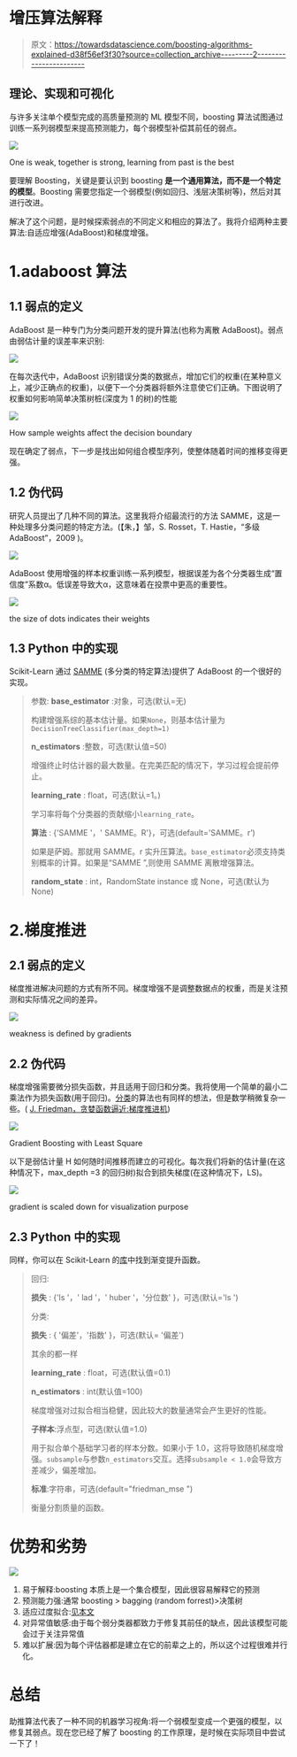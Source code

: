 # 增压算法解释

> 原文：<https://towardsdatascience.com/boosting-algorithms-explained-d38f56ef3f30?source=collection_archive---------2----------------------->

## 理论、实现和可视化

与许多关注单个模型完成的高质量预测的 ML 模型不同，boosting 算法试图通过训练一系列弱模型来提高预测能力，每个弱模型补偿其前任的弱点。

![](img/b92b49cfabefcc409a8756d8df18c1ea.png)

One is weak, together is strong, learning from past is the best

要理解 Boosting，关键是要认识到 boosting **是一个通用算法，而不是一个特定的模型**。Boosting 需要您指定一个弱模型(例如回归、浅层决策树等)，然后对其进行改进。

解决了这个问题，是时候探索弱点的不同定义和相应的算法了。我将介绍两种主要算法:自适应增强(AdaBoost)和梯度增强。

# 1.adaboost 算法

## 1.1 弱点的定义

AdaBoost 是一种专门为分类问题开发的提升算法(也称为离散 AdaBoost)。弱点由弱估计量的误差率来识别:

![](img/9dcdb764fb06a98880d7b755f5af28ef.png)

在每次迭代中，AdaBoost 识别错误分类的数据点，增加它们的权重(在某种意义上，减少正确点的权重)，以便下一个分类器将额外注意使它们正确。下图说明了权重如何影响简单决策树桩(深度为 1 的树)的性能

![](img/a0fdf24731260c88fe53f2054e0d5d7a.png)

How sample weights affect the decision boundary

现在确定了弱点，下一步是找出如何组合模型序列，使整体随着时间的推移变得更强。

## 1.2 伪代码

研究人员提出了几种不同的算法。这里我将介绍最流行的方法 SAMME，这是一种处理多分类问题的特定方法。(【朱，】邹，S. Rosset，T. Hastie，“多级 AdaBoost”，2009 )。

![](img/babdc3cb7ffa643cc3e1e614b93b305d.png)

AdaBoost 使用增强的样本权重训练一系列模型，根据误差为各个分类器生成“置信度”系数α。低误差导致大α，这意味着在投票中更高的重要性。

![](img/67948bbe7482d520a22ebfac65cee64d.png)

the size of dots indicates their weights

## 1.3 Python 中的实现

Scikit-Learn 通过 [SAMME](https://web.stanford.edu/~hastie/Papers/samme.pdf) (多分类的特定算法)提供了 AdaBoost 的一个很好的实现。

> 参数: **base_estimator** :对象，可选(默认=无)
> 
> 构建增强系综的基本估计量。如果`None`，则基本估计量为`DecisionTreeClassifier(max_depth=1)`
> 
> **n_estimators** :整数，可选(默认值=50)
> 
> 增强终止时估计器的最大数量。在完美匹配的情况下，学习过程会提前停止。
> 
> **learning_rate** : float，可选(默认=1。)
> 
> 学习率将每个分类器的贡献缩小`learning_rate`。
> 
> **算法** : {'SAMME '，' SAMME。R'}，可选(default='SAMME。r’)
> 
> 如果是萨姆。那就用 SAMME。r 实升压算法。`base_estimator`必须支持类别概率的计算。如果是“SAMME ”,则使用 SAMME 离散增强算法。
> 
> **random_state** : int，RandomState instance 或 None，可选(默认为 None)

# 2.梯度推进

## 2.1 弱点的定义

梯度推进解决问题的方式有所不同。梯度增强不是调整数据点的权重，而是关注预测和实际情况之间的差异。

![](img/977f97b77863eae1e5527e33b35d7b40.png)

weakness is defined by gradients

## 2.2 伪代码

梯度增强需要微分损失函数，并且适用于回归和分类。我将使用一个简单的最小二乘法作为损失函数(用于回归)。[分类](http://www.ccs.neu.edu/home/vip/teach/MLcourse/4_boosting/slides/gradient_boosting.pdf)的算法也有同样的想法，但是数学稍微复杂一些。( [J. Friedman，贪婪函数逼近:梯度推进机](https://statweb.stanford.edu/~jhf/ftp/trebst.pdf))

![](img/68bfdb8710c457000e6cbcbb08daac64.png)

Gradient Boosting with Least Square

以下是弱估计量 H 如何随时间推移而建立的可视化。每次我们将新的估计量(在这种情况下，max_depth =3 的回归树)拟合到损失梯度(在这种情况下，LS)。

![](img/e5d3bdfa1e62994dfe31e375a4f80bc2.png)

gradient is scaled down for visualization purpose

## 2.3 Python 中的实现

同样，你可以在 Scikit-Learn 的[库](https://scikit-learn.org/stable/modules/generated/sklearn.ensemble.GradientBoostingRegressor.html)中找到渐变提升函数。

> 回归:
> 
> **损失** : {'ls '，' lad '，' huber '，'分位数' }，可选(默认='ls ')
> 
> 分类:
> 
> **损失** : { '偏差'，'指数' }，可选(默认= '偏差')
> 
> 其余的都一样
> 
> **learning_rate** : float，可选(默认值=0.1)
> 
> **n_estimators** : int(默认值=100)
> 
> 梯度增强对过拟合相当稳健，因此较大的数量通常会产生更好的性能。
> 
> **子样本**:浮点型，可选(默认值=1.0)
> 
> 用于拟合单个基础学习者的样本分数。如果小于 1.0，这将导致随机梯度增强。`subsample`与参数`n_estimators`交互。选择`subsample < 1.0`会导致方差减少，偏差增加。
> 
> **标准**:字符串，可选(default="friedman_mse ")
> 
> 衡量分割质量的函数。

# 优势和劣势

![](img/2a08ab92092f8beae7dc415406af1065.png)

1.  易于解释:boosting 本质上是一个集合模型，因此很容易解释它的预测
2.  预测能力强:通常 boosting > bagging (random forrest)>决策树
3.  适应过度拟合:[见本文](https://jeremykun.com/2015/09/21/the-boosting-margin-or-why-boosting-doesnt-overfit/)
4.  对异常值敏感:由于每个弱分类器都致力于修复其前任的缺点，因此该模型可能会过于关注异常值
5.  难以扩展:因为每个评估器都是建立在它的前辈之上的，所以这个过程很难并行化。

# **总结**

助推算法代表了一种不同的机器学习视角:将一个弱模型变成一个更强的模型，以修复其弱点。现在您已经了解了 boosting 的工作原理，是时候在实际项目中尝试一下了！